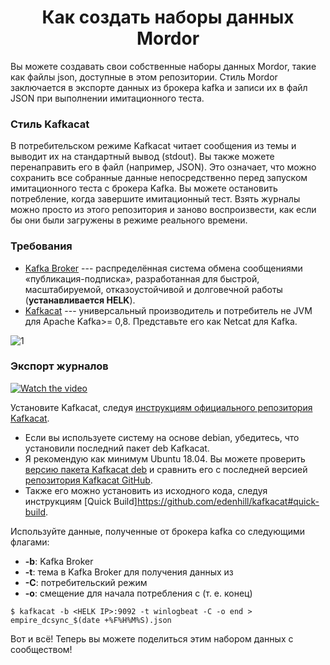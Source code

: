 <h1 align="center"> Как создать наборы данных Mordor</h1>

Вы можете создавать свои собственные наборы данных Mordor, такие как файлы json, доступные в этом репозитории. Стиль Mordor  заключается в экспорте данных из брокера kafka и записи их в файл JSON при выполнении имитационного теста.

### Стиль Kafkacat

В потребительском режиме Kafkacat читает сообщения из темы и выводит их на стандартный вывод (stdout). Вы также можете перенаправить его в файл (например, JSON). Это означает, что можно сохранить все собранные данные непосредственно перед запуском имитационного теста с брокера Kafka. Вы можете остановить потребление, когда завершите имитационный тест. Взять журналы можно просто из этого репозитория и заново воспроизвести, как если бы они были загружены в режиме реального времени.

### Требования
- [Kafka Broker](http://kafka.apache.org/) --- распределённая система обмена сообщениями «публикация-подписка», разработанная для быстрой, масштабируемой, отказоустойчивой и долговечной работы (**устанавливается HELK**).
- [Kafkacat](https://github.com/edenhill/kafkacat) --- универсальный производитель и потребитель не JVM для Apache Kafka>= 0,8. Представьте его как Netcat для Kafka.

![1]()

### Экспорт журналов
[![Watch the video](https://raw.github.com/GabLeRoux/WebMole/master/ressources/WebMole_Youtube_Video.png)](https://youtu.be/kBe6-D1_aisY)

Установите Kafkacat, следуя [инструкциям официального репозитория Kafkacat](https://github.com/edenhill/kafkacat#install).

- Если вы используете систему на основе debian, убедитесь, что  установили последний пакет deb Kafkacat.
- Я рекомендую как минимум Ubuntu 18.04. Вы можете проверить [версию пакета Kafkacat deb](https://packages.ubuntu.com/bionic/kafkacat) и сравнить его с последней версией [репозитория Kafkacat GitHub](https://github.com/edenhill/kafkacat/releases).
- Также его можно установить из исходного кода, следуя инструкциям [Quick Build]https://github.com/edenhill/kafkacat#quick-build.

Используйте данные, полученные от брокера kafka со следующими флагами:

- **-b**: Kafka Broker
- **-t**: тема в Kafka Broker для получения данных из
- **-C**: потребительский режим
- **-o**: cмещение для начала потребления с (т. е. конец)

```
$ kafkacat -b <HELK IP>:9092 -t winlogbeat -C -o end > empire_dcsync_$(date +%F%H%M%S).json
```
Вот и всё! Теперь вы можете поделиться этим набором данных с сообществом!